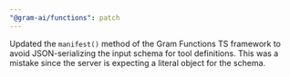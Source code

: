 ```yaml
---
"@gram-ai/functions": patch
---
```


Updated the `manifest()` method of the Gram Functions TS framework to avoid
JSON-serializing the input schema for tool definitions. This was a mistake since
the server is expecting a literal object for the schema.
